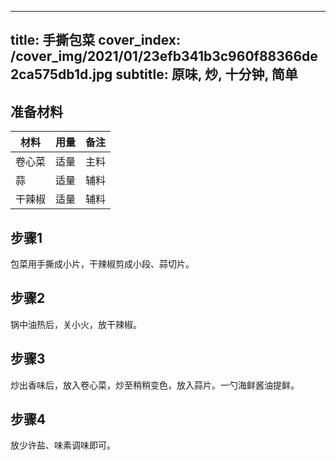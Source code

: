 
---
title: 手撕包菜
cover_index: /cover_img/2021/01/23efb341b3c960f88366de2ca575db1d.jpg
subtitle: 原味, 炒, 十分钟, 简单
---

## 准备材料

| 材料     | 用量 | 备注|
| ------- | ----- | --- |
| 卷心菜 | 适量| 主料 |
| 蒜 | 适量| 辅料 |
| 干辣椒 | 适量| 辅料 |

## 步骤1

包菜用手撕成小片，干辣椒剪成小段、蒜切片。

## 步骤2

锅中油热后，关小火，放干辣椒。

## 步骤3

炒出香味后，放入卷心菜，炒至稍稍变色，放入蒜片。一勺海鲜酱油提鲜。

## 步骤4

放少许盐、味素调味即可。

